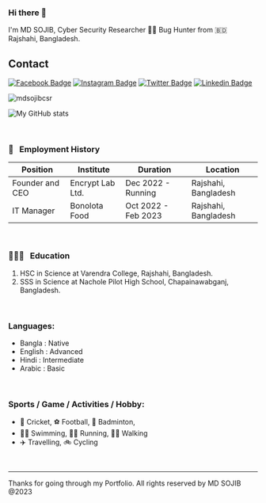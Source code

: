 ### Hi there 👋



I'm MD SOJIB, Cyber Security Researcher 🧑‍💻️ Bug Hunter from 🇧🇩 Rajshahi, Bangladesh.

## Contact 

[![Facebook Badge](https://img.shields.io/badge/-Facebook-1877F2?style=flat-square&labelColor=1877F2&logo=facebook&logoColor=white&link=https://facebook.com/mdsojibcsr1)](https://facebook.com/mdsojibcsr1) [![Instagram Badge](https://img.shields.io/badge/-Instagram-E4405F?style=flat-square&labelColor=E4405F&logo=instagram&logoColor=white&link=https://instagram.com/mdsojibcsr)](https://instagram.com/mdsojibcsr) [![Twitter Badge](https://img.shields.io/badge/-Twitter-1ca0f1?style=flat-square&labelColor=1ca0f1&logo=twitter&logoColor=white&link=https://twitter.com/mdsojibcsr)](https://twitter.com/mdsojibcsr) [![Linkedin Badge](https://img.shields.io/badge/-Linkedin-blue?style=flat-square&logo=Linkedin&logoColor=white&link=https://www.linkedin.com/in/mdsojibcsr/)](https://www.linkedin.com/in/mdsojibcsr/) 

<p align="left"> <img src="https://komarev.com/ghpvc/?username=mdsojibcsr&label=Profile%20views&color=C70039&style=flat" alt="mdsojibcsr" /> </p>

<!-- [![My GitHub stats](https://github-readme-stats.vercel.app/api?username=mdsojibcsr)](https://github.com/anuraghazra/github-readme-stats) -->

![My GitHub stats](https://github-readme-stats.vercel.app/api?username=mdsojibcsr&show_icons=true)

<br/>

### 💼 &nbsp; Employment History

| Position            | Institute                                   | Duration            | Location           |
| ------------------- | ------------------------------------------- | ------------------- | ------------------ |
| Founder and CEO  | Encrypt Lab Ltd.                                   | Dec 2022 - Running  | Rajshahi, Bangladesh  |
| IT Manager   | Bonolota Food                                     | Oct 2022 - Feb 2023 | Rajshahi, Bangladesh   |

<br />
<!-- work experience section ends here  -->
<!-- education section starts here  -->

### 👨🏻‍🎓 &nbsp; Education

1. HSC in Science at Varendra College, Rajshahi, Bangladesh. 
2. SSS in Science at Nachole Pilot High School, Chapainawabganj, Bangladesh. 

<br />

<!-- education section ends here  -->

<!-- my languages section starts here  -->

### Languages:

-  Bangla : Native
-  English : Advanced
-  Hindi : Intermediate
-  Arabic : Basic
  <br />

<!-- my languages section ends here  -->

<!-- my sports and game section starts here  -->

### Sports / Game / Activities / Hobby:

- 🏏 Cricket, ⚽ Football, 🏸 Badminton,
- 🏊‍♂️ Swimming, 🏃‍♂️ Running, 🚶‍♂️ Walking
- ✈️ Travelling, 🚲 Cycling 

<br />

---

Thanks for going through my Portfolio.
All rights reserved by MD SOJIB @2023












